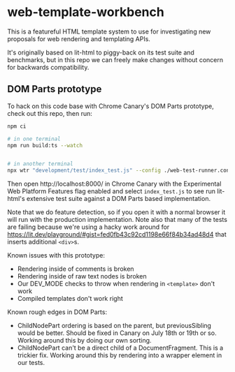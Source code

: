 # web-template-workbench

This is a featureful HTML template system to use for investigating new proposals for web rendering and templating APIs.

It's originally based on lit-html to piggy-back on its test suite and benchmarks, but in this repo we can freely make changes without concern for backwards compatibility.

## DOM Parts prototype

To hack on this code base with Chrome Canary's DOM Parts prototype, check out this repo, then run:

```sh
npm ci

# in one terminal
npm run build:ts --watch


# in another terminal
npx wtr "development/test/index_test.js" --config ./web-test-runner.config.js --watch
```

Then open http://localhost:8000/ in Chrome Canary with the Experimental Web Platform Features flag enabled and select `index_test.js` to see run lit-html's extensive test suite against a DOM Parts based implementation.

Note that we do feature detection, so if you open it with a normal browser it will run with the production implementation. Note also that many of the tests are failing because we're using a hacky work around for https://lit.dev/playground/#gist=fed0fb43c92cd1198e66f84b34ad48d4 that inserts additional `<div>`s.

Known issues with this prototype:

- Rendering inside of comments is broken
- Rendering inside of raw text nodes is broken
- Our DEV_MODE checks to throw when rendering in `<template>` don't work
- Compiled templates don't work right

Known rough edges in DOM Parts:

- ChildNodePart ordering is based on the parent, but previousSibling would be better. Should be fixed in Canary on July 18th or 19th or so. Working around this by doing our own sorting.
- ChildNodePart can't be a direct child of a DocumentFragment. This is a trickier fix. Working around this by rendering into a wrapper element in our tests.
